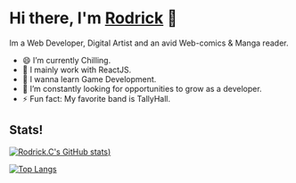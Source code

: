 # Hi there, I'm [Rodrick](https://rodrickc.crd.co/) 👋
Im a Web Developer, Digital Artist and an avid Web-comics & Manga reader.
- 😄 I’m currently Chilling.
- 🔭 I mainly work with ReactJS.
- 🌱 I wanna learn Game Development.
- 🤔 I’m constantly looking for opportunities to grow as a developer.
- ⚡ Fun fact: My favorite band is TallyHall.

## Stats!
 [![Rodrick.C's GitHub stats](https://github-readme-stats.vercel.app/api?username=Rodrick-alt&theme=tokyonight))](https://github.com/Rodrick-alt/github-readme-stats)
 
 [![Top Langs](https://github-readme-stats.vercel.app/api/top-langs/?username=Rodrick-alt&theme=tokyonight&layout=compact)](https://github.com/anuraghazra/github-readme-stats)
